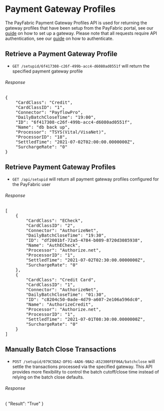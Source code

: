Payment Gateway Profiles
========================

The PayFabric Payment Gateway Profiles API is used for returning the gateway profiles that have been setup from the PayFabric portal, see our [guide](https://github.com/PayFabric/Portal/blob/master/PayFabric/Sections/Configure%20Portal.md#gateway-profile) on how to set up a gateway.  Please note that all requests require API authentication, see our [guide](Authentication.md) on how to authenticate.

Retrieve a Payment Gateway Profile
----------------------------------

* `GET /setupid/6f417308-c26f-499b-acc4-d6080ad0551f` will return the specified payment gateway profile 
 
###### Response
<pre>
{
    "CardClass": "Credit",
    "CardClassID": "1",
    "Connector": "PayflowPro",
    "DailyBatchCloseTime": "19:00",
    "ID": "6f417308-c26f-499b-acc4-d6080ad0551f",
    "Name": "db back up",
    "Processor": "TSYS(Vital/VisaNet)",
    "ProcessorID": "18",
    "SettledTime": "2021-07-02T02:00:00.0000000Z",
    "SurchargeRate": "0"
}
</pre>

Retrieve Payment Gateway Profiles
---------------------------------

* `GET /api/setupid` will return all payment gateway profiles configured for the PayFabric user
 
###### Response
<pre>
[
    {
        "CardClass": "ECheck",
        "CardClassID": "2",
        "Connector": "AuthorizeNet",
        "DailyBatchCloseTime": "19:30",
        "ID": "df2001bf-72a5-4784-b089-8720d3085938",
        "Name": "AuthECheck",
        "Processor": "Authorize.net",
        "ProcessorID": "1",
        "SettledTime": "2021-07-02T02:30:00.0000000Z",
        "SurchargeRate": "0"
    },
    {
        "CardClass": "Credit Card",
        "CardClassID": "1",
        "Connector": "AuthorizeNet",
        "DailyBatchCloseTime": "01:30",
        "ID": "c8204c50-0ade-4d79-a607-2e106a596dc0",
        "Name": "AuthorizeCredit",
        "Processor": "Authorize.net",
        "ProcessorID": "1",
        "SettledTime": "2021-07-01T08:30:00.0000000Z",
        "SurchargeRate": "0"
    }
]
</pre>


Manually Batch Close Transactions
----------------------------------

* `POST /setupid/079C5DA2-DF91-4AD6-9BA2-A52300FEF06A/batchclose` will settle the transactions processed via the specified gateway. This API provides more flexibility to control the batch cutoff/close time instead of relying on the batch close defaults. 

###### Response
{
    "Result": "True"
}


